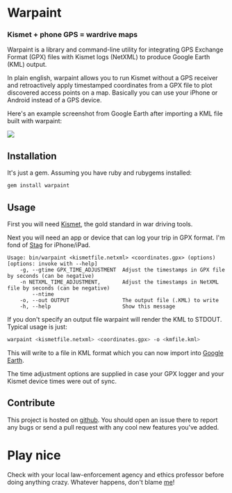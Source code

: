 # Warpaint
### Kismet + phone GPS = wardrive maps

Warpaint is a library and command-line utility for integrating GPS Exchange Format (GPX) files with Kismet logs (NetXML) to produce Google Earth (KML) output.

In plain english, warpaint allows you to run Kismet without a GPS receiver and retroactively apply timestamped coordinates from a GPX file to plot discovered access points on a map. Basically you can use your iPhone or Android instead of a GPS device.

Here's an example screenshot from Google Earth after importing a KML file built with warpaint:

<a target='_blank' title='Google Earth Thumbnail' href='http://yfrog.com/oep1up'><img src='http://a.yfrog.com/img878/2213/p1u.th.png' border='0'/></a>

## Installation

It's just a gem. Assuming you have ruby and rubygems installed:

```sh
gem install warpaint
```

## Usage

First you will need [Kismet](http://kismetwireless.net/), the gold standard in war driving tools.

Next you will need an app or device that can log your trip in GPX format. I'm fond of [Stag](http://itunes.apple.com/us/app/stag-geotagging-gpx-export/id404545347?mt=8) for iPhone/iPad.


```
Usage: bin/warpaint <kismetfile.netxml> <coordinates.gpx> (options) [options: invoke with --help]
    -g, --gtime GPX_TIME_ADJUSTMENT  Adjust the timestamps in GPX file by seconds (can be negative)
    -n NETXML_TIME_ADJUSTMENT,       Adjust the timestamps in NetXML file by seconds (can be negative)
        --ntime
    -o, --out OUTPUT                 The output file (.KML) to write
    -h, --help                       Show this message
```

If you don't specify an output file warpaint will render the KML to STDOUT. Typical usage is just:

```sh
warpaint <kismetfile.netxml> <coordinates.gpx> -o <kmfile.kml>
```

This will write to a file in KML format which you can now import into [Google Earth](http://www.google.com/earth/index.html).

The time adjustment options are supplied in case your GPX logger and your Kismet device times were out of sync.

## Contribute

This project is hosted on [github](http://github.com/rboyd/warpaint). You should open an issue there to report any bugs or send a pull request with any cool new features you've added.

# Play nice

Check with your local law-enforcement agency and ethics professor before doing anything crazy. Whatever happens, don't blame [me](http://twitter.com/rboyd)!